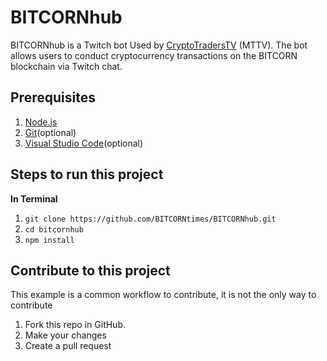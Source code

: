 # BITCORNhub

BITCORNhub is a Twitch bot Used by [CryptoTradersTV](https://www.twitch.tv/markettraderstv) (MTTV).
The bot allows users to conduct cryptocurrency transactions on the BITCORN blockchain via Twitch chat. 

## Prerequisites
1. [Node.js](https://nodejs.org/en/download/)
2. [Git](https://git-scm.com/downloads)(optional)
3. [Visual Studio Code](https://code.visualstudio.com/download)(optional)

## Steps to run this project

**In Terminal**
1. `git clone https://github.com/BITCORNtimes/BITCORNhub.git`
2. `cd bitcornhub`
3. `npm install`

## Contribute to this project
This example is a common workflow to contribute, it is not the only way to contribute

1. Fork this repo in GitHub.
2. Make your changes
3. Create a pull request 


